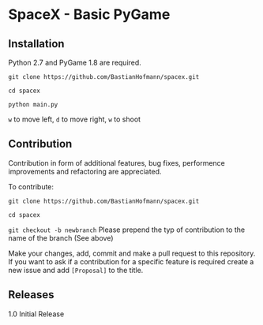 # SpaceX - Basic PyGame

## Installation

Python 2.7 and PyGame 1.8 are required.

`git clone https://github.com/BastianHofmann/spacex.git`

`cd spacex`

`python main.py`

`w` to move left, `d` to move right, `w` to shoot

## Contribution

Contribution in form of additional features, bug fixes, performence improvements and refactoring are appreciated.

To contribute:

`git clone https://github.com/BastianHofmann/spacex.git`

`cd spacex`

`git checkout -b newbranch` Please prepend the typ of contribution to the name of the branch (See above)

Make your changes, add, commit and make a pull request to this repository. If you want to ask if a contribution for a specific feature is required create a new issue and add `[Proposal]` to the title.

## Releases

1.0 Initial Release
